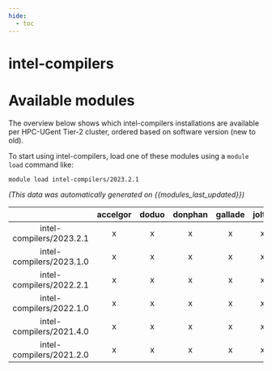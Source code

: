 ```yaml
---
hide:
  - toc
---
```


intel-compilers
===============

# Available modules


The overview below shows which intel-compilers installations are available per HPC-UGent Tier-2 cluster, ordered based on software version (new to old).

To start using intel-compilers, load one of these modules using a `module load` command like:

```shell
module load intel-compilers/2023.2.1
```

*(This data was automatically generated on {{modules_last_updated}})*  

| |accelgor|doduo|donphan|gallade|joltik|shinx|skitty|
| :---: | :---: | :---: | :---: | :---: | :---: | :---: | :---: |
|intel-compilers/2023.2.1|x|x|x|x|x|x|x|
|intel-compilers/2023.1.0|x|x|x|x|x|x|x|
|intel-compilers/2022.2.1|x|x|x|x|x|-|-|
|intel-compilers/2022.1.0|x|x|x|x|x|x|-|
|intel-compilers/2021.4.0|x|x|x|x|x|-|-|
|intel-compilers/2021.2.0|x|x|x|x|x|-|-|
